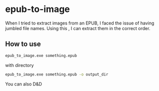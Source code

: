# epub-to-image

When I tried to extract images from an EPUB, I faced the issue of having jumbled file names. Using this , I can extract them in the correct order.

## How to use

```bash
epub_to_image.exe something.epub
```

with directory 

```bash
epub_to_image.exe something.epub -o output_dir
```

You can also D&D
